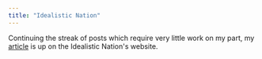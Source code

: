 ```yaml
---
title: "Idealistic Nation"
---
```

Continuing the streak of posts which require very little work on my part, my
[article](http://www.princeton.edu/~in/april05/brett.htm) is up on the
Idealistic Nation's website.

